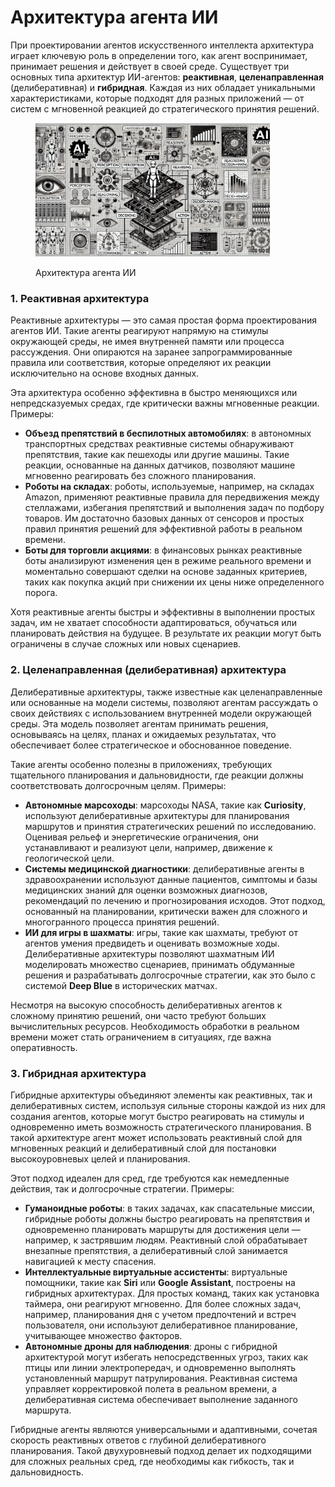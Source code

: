 # Архитектура агента ИИ

При проектировании агентов искусственного интеллекта архитектура играет ключевую роль в определении того, как агент воспринимает, принимает решения и действует в своей среде. Существует три основных типа архитектур ИИ-агентов: **реактивная**, **целенаправленная** (делиберативная) и **гибридная**. Каждая из них обладает уникальными характеристиками, которые подходят для разных приложений — от систем с мгновенной реакцией до стратегического принятия решений.

<div align="left"><figure><img src="../../.gitbook/assets/ai-agent-architecture-min.png" alt="" width="375"><figcaption><p>Архитектура агента ИИ</p></figcaption></figure></div>

### 1. Реактивная архитектура

Реактивные архитектуры — это самая простая форма проектирования агентов ИИ. Такие агенты реагируют напрямую на стимулы окружающей среды, не имея внутренней памяти или процесса рассуждения. Они опираются на заранее запрограммированные правила или соответствия, которые определяют их реакции исключительно на основе входных данных.

Эта архитектура особенно эффективна в быстро меняющихся или непредсказуемых средах, где критически важны мгновенные реакции. Примеры:

* **Объезд препятствий в беспилотных автомобилях**: в автономных транспортных средствах реактивные системы обнаруживают препятствия, такие как пешеходы или другие машины. Такие реакции, основанные на данных датчиков, позволяют машине мгновенно реагировать без сложного планирования.
* **Роботы на складах**: роботы, используемые, например, на складах Amazon, применяют реактивные правила для передвижения между стеллажами, избегания препятствий и выполнения задач по подбору товаров. Им достаточно базовых данных от сенсоров и простых правил принятия решений для эффективной работы в реальном времени.
* **Боты для торговли акциями**: в финансовых рынках реактивные боты анализируют изменения цен в режиме реального времени и моментально совершают сделки на основе заданных критериев, таких как покупка акций при снижении их цены ниже определенного порога.

Хотя реактивные агенты быстры и эффективны в выполнении простых задач, им не хватает способности адаптироваться, обучаться или планировать действия на будущее. В результате их реакции могут быть ограничены в случае сложных или новых сценариев.

### 2. Целенаправленная (делиберативная) архитектура

Делиберативные архитектуры, также известные как целенаправленные или основанные на модели системы, позволяют агентам рассуждать о своих действиях с использованием внутренней модели окружающей среды. Эта модель позволяет агентам принимать решения, основываясь на целях, планах и ожидаемых результатах, что обеспечивает более стратегическое и обоснованное поведение.

Такие агенты особенно полезны в приложениях, требующих тщательного планирования и дальновидности, где реакции должны соответствовать долгосрочным целям. Примеры:

* **Автономные марсоходы**: марсоходы NASA, такие как **Curiosity**, используют делиберативные архитектуры для планирования маршрутов и принятия стратегических решений по исследованию. Оценивая рельеф и энергетические ограничения, они устанавливают и реализуют цели, например, движение к геологической цели.
* **Системы медицинской диагностики**: делиберативные агенты в здравоохранении используют данные пациентов, симптомы и базы медицинских знаний для оценки возможных диагнозов, рекомендаций по лечению и прогнозирования исходов. Этот подход, основанный на планировании, критически важен для сложного и многогранного процесса принятия решений.
* **ИИ для игры в шахматы**: игры, такие как шахматы, требуют от агентов умения предвидеть и оценивать возможные ходы. Делиберативные архитектуры позволяют шахматным ИИ моделировать множество сценариев, принимать обдуманные решения и разрабатывать долгосрочные стратегии, как это было с системой **Deep Blue** в исторических матчах.

Несмотря на высокую способность делиберативных агентов к сложному принятию решений, они часто требуют больших вычислительных ресурсов. Необходимость обработки в реальном времени может стать ограничением в ситуациях, где важна оперативность.

### 3. Гибридная архитектура

Гибридные архитектуры объединяют элементы как реактивных, так и делиберативных систем, используя сильные стороны каждой из них для создания агентов, которые могут быстро реагировать на стимулы и одновременно иметь возможность стратегического планирования. В такой архитектуре агент может использовать реактивный слой для мгновенных реакций и делиберативный слой для постановки высокоуровневых целей и планирования.

Этот подход идеален для сред, где требуются как немедленные действия, так и долгосрочные стратегии. Примеры:

* **Гуманоидные роботы**: в таких задачах, как спасательные миссии, гибридные роботы должны быстро реагировать на препятствия и одновременно планировать маршруты для достижения цели — например, к застрявшим людям. Реактивный слой обрабатывает внезапные препятствия, а делиберативный слой занимается навигацией к месту спасения.
* **Интеллектуальные виртуальные ассистенты**: виртуальные помощники, такие как **Siri** или **Google Assistant**, построены на гибридных архитектурах. Для простых команд, таких как установка таймера, они реагируют мгновенно. Для более сложных задач, например, планирования дня с учетом предпочтений и встреч пользователя, они используют делиберативное планирование, учитывающее множество факторов.
* **Автономные дроны для наблюдения**: дроны с гибридной архитектурой могут избегать непосредственных угроз, таких как птицы или линии электропередач, и одновременно выполнять установленный маршрут патрулирования. Реактивная система управляет корректировкой полета в реальном времени, а делиберативная система обеспечивает выполнение заданного маршрута.

Гибридные агенты являются универсальными и адаптивными, сочетая скорость реактивных ответов с глубиной делиберативного планирования. Такой двухуровневый подход делает их подходящими для сложных реальных сред, где необходимы как гибкость, так и дальновидность.
